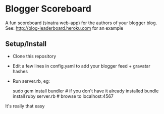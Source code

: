 Blogger Scoreboard
===================

A fun scoreboard (sinatra web-app) for the authors of your blogger blog.
See: http://blog-leaderboard.heroku.com for an example

Setup/Install
-------------------

- Clone this repository
- Edit a few lines in config.yaml to add your blogger feed + gravatar hashes
- Run server.rb, eg:

    sudo gem install bundler # if you don't have it already installed
    bundle install
    ruby server.rb # browse to localhost:4567

It's really that easy
